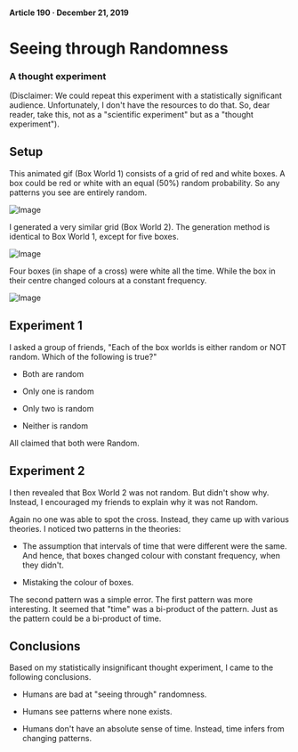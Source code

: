 #### Article 190 · December 21, 2019

# Seeing through Randomness

### A thought experiment

(Disclaimer: We could repeat this experiment with a statistically significant audience. Unfortunately, I don't have the resources to do that. So, dear reader, take this, not as a "scientific experiment" but as a "thought experiment").

## Setup

This animated gif (Box World 1) consists of a grid of red and white boxes. A box could be red or white with an equal (50%) random probability. So any patterns you see are entirely random.

![Image](https://cdn-images-1.medium.com/max/800/1*pX6eoAxAMzNhlTCwpQgUXg.gif)

I generated a very similar grid (Box World 2). The generation method is identical to Box World 1, except for five boxes.

![Image](https://cdn-images-1.medium.com/max/800/1*Qx1wHBgqqEgS06pXfFnYaQ.gif)

Four boxes (in shape of a cross) were white all the time. While the box in their centre changed colours at a constant frequency.

![Image](https://cdn-images-1.medium.com/max/800/1*Pys94m0gaOm94aQNs_UYAA.gif)

## Experiment 1

I asked a group of friends, "Each of the box worlds is either random or NOT random. Which of the following is true?"

* Both are random

* Only one is random

* Only two is random

* Neither is random

All claimed that both were Random.

## Experiment 2

I then revealed that Box World 2 was not random. But didn't show why. Instead, I encouraged my friends to explain why it was not Random.

Again no one was able to spot the cross. Instead, they came up with various theories. I noticed two patterns in the theories:

* The assumption that intervals of time that were different were the same. And hence, that boxes changed colour with constant frequency, when they didn't.

* Mistaking the colour of boxes.

The second pattern was a simple error. The first pattern was more interesting. It seemed that "time" was a bi-product of the pattern. Just as the pattern could be a bi-product of time.

## Conclusions

Based on my statistically insignificant thought experiment, I came to the following conclusions.

* Humans are bad at "seeing through" randomness.

* Humans see patterns where none exists.

* Humans don't have an absolute sense of time. Instead, time infers from changing patterns.
